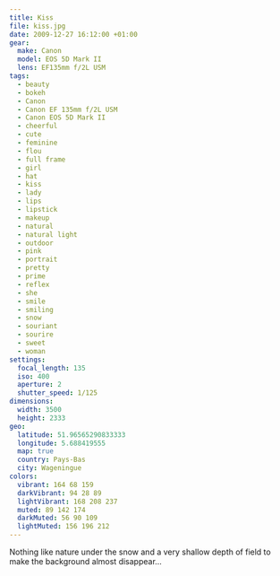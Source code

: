 ```yaml
---
title: Kiss
file: kiss.jpg
date: 2009-12-27 16:12:00 +01:00
gear:
  make: Canon
  model: EOS 5D Mark II
  lens: EF135mm f/2L USM
tags:
  - beauty
  - bokeh
  - Canon
  - Canon EF 135mm f/2L USM
  - Canon EOS 5D Mark II
  - cheerful
  - cute
  - feminine
  - flou
  - full frame
  - girl
  - hat
  - kiss
  - lady
  - lips
  - lipstick
  - makeup
  - natural
  - natural light
  - outdoor
  - pink
  - portrait
  - pretty
  - prime
  - reflex
  - she
  - smile
  - smiling
  - snow
  - souriant
  - sourire
  - sweet
  - woman
settings:
  focal_length: 135
  iso: 400
  aperture: 2
  shutter_speed: 1/125
dimensions:
  width: 3500
  height: 2333
geo:
  latitude: 51.96565290833333
  longitude: 5.688419555
  map: true
  country: Pays-Bas
  city: Wageningue
colors:
  vibrant: 164 68 159
  darkVibrant: 94 28 89
  lightVibrant: 168 208 237
  muted: 89 142 174
  darkMuted: 56 90 109
  lightMuted: 156 196 212
---
```


Nothing like nature under the snow and a very shallow depth of field to make the background almost disappear…
